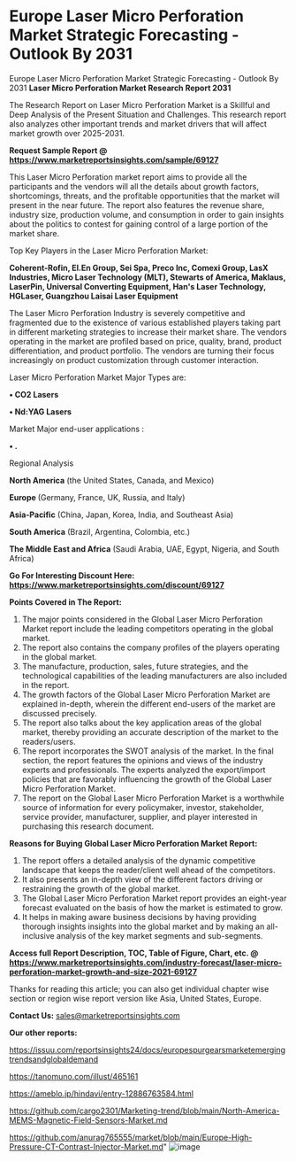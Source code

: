 # Europe Laser Micro Perforation Market Strategic Forecasting - Outlook By 2031
Europe Laser Micro Perforation Market Strategic Forecasting - Outlook By 2031
<strong>Laser Micro Perforation Market Research Report 2031</strong>

The Research Report on Laser Micro Perforation Market is a Skillful and Deep Analysis of the Present Situation and Challenges. This research report also analyzes other important trends and market drivers that will affect market growth over 2025-2031.

<strong>Request Sample Report @ <a href=https://www.marketreportsinsights.com/sample/69127>https://www.marketreportsinsights.com/sample/69127</a></strong>

This Laser Micro Perforation market report aims to provide all the participants and the vendors will all the details about growth factors, shortcomings, threats, and the profitable opportunities that the market will present in the near future. The report also features the revenue share, industry size, production volume, and consumption in order to gain insights about the politics to contest for gaining control of a large portion of the market share.

Top Key Players in the Laser Micro Perforation Market:

<strong>Coherent-Rofin, El.En Group, Sei Spa, Preco Inc, Comexi Group, LasX Industries, Micro Laser Technology (MLT), Stewarts of America, Maklaus, LaserPin, Universal Converting Equipment, Han's Laser Technology, HGLaser, Guangzhou Laisai Laser Equipment</strong>

The Laser Micro Perforation Industry is severely competitive and fragmented due to the existence of various established players taking part in different marketing strategies to increase their market share. The vendors operating in the market are profiled based on price, quality, brand, product differentiation, and product portfolio. The vendors are turning their focus increasingly on product customization through customer interaction.

Laser Micro Perforation Market Major Types are:

<strong>• CO2 Lasers

• Nd:YAG Lasers</strong>

Market Major end-user applications :

<strong>• .</strong>

Regional Analysis

</u><strong><b>North America</b></strong> (the United States, Canada, and Mexico)

<strong><b>Europe </b></strong>(Germany, France, UK, Russia, and Italy)

<strong><b>Asia-Pacific</b></strong> (China, Japan, Korea, India, and Southeast Asia)

<strong><b>South America</b></strong> (Brazil, Argentina, Colombia, etc.)

<strong><b>The Middle East and Africa</b></strong> (Saudi Arabia, UAE, Egypt, Nigeria, and South Africa)

<strong>Go For Interesting Discount Here: <a href=https://www.marketreportsinsights.com/discount/69127>https://www.marketreportsinsights.com/discount/69127</a></strong>

<strong>Points Covered in The Report:</strong>
<ol>
  <li>The major points considered in the Global Laser Micro Perforation Market report include the leading competitors operating in the global market.</li>
  <li>The report also contains the company profiles of the players operating in the global market.</li>
  <li>The manufacture, production, sales, future strategies, and the technological capabilities of the leading manufacturers are also included in the report.</li>
  <li>The growth factors of the Global Laser Micro Perforation Market are explained in-depth, wherein the different end-users of the market are discussed precisely.</li>
  <li>The report also talks about the key application areas of the global market, thereby providing an accurate description of the market to the readers/users.</li>
  <li>The report incorporates the SWOT analysis of the market. In the final section, the report features the opinions and views of the industry experts and professionals. The experts analyzed the export/import policies that are favorably influencing the growth of the Global Laser Micro Perforation Market.</li>
  <li>The report on the Global Laser Micro Perforation Market is a worthwhile source of information for every policymaker, investor, stakeholder, service provider, manufacturer, supplier, and player interested in purchasing this research document.</li>
</ol>
<strong>Reasons for Buying Global Laser Micro Perforation Market Report:</strong>

<ol>
  <li>The report offers a detailed analysis of the dynamic competitive landscape that keeps the reader/client well ahead of the competitors.</li>
  <li>It also presents an in-depth view of the different factors driving or restraining the growth of the global market.</li>
  <li>The Global Laser Micro Perforation Market report provides an eight-year forecast evaluated on the basis of how the market is estimated to grow.</li>
  <li>It helps in making aware business decisions by having providing thorough insights insights into the global market and by making an all-inclusive analysis of the key market segments and sub-segments.</li>
</ol>
<strong>Access full Report Description, TOC, Table of Figure, Chart, etc. @ <a href=https://www.marketreportsinsights.com/industry-forecast/laser-micro-perforation-market-growth-and-size-2021-69127>https://www.marketreportsinsights.com/industry-forecast/laser-micro-perforation-market-growth-and-size-2021-69127</a></strong>


Thanks for reading this article; you can also get individual chapter wise section or region wise report version like Asia, United States, Europe.

<strong>Contact Us:</strong>
sales@marketreportsinsights.com

<strong>Our other reports:</strong>

<a href=https://issuu.com/reportsinsights24/docs/europespurgearsmarketemergingtrendsandglobaldemand>https://issuu.com/reportsinsights24/docs/europespurgearsmarketemergingtrendsandglobaldemand</a>

<a href=https://tanomuno.com/illust/465161>https://tanomuno.com/illust/465161</a>

<a href=https://ameblo.jp/hindavi/entry-12886763584.html>https://ameblo.jp/hindavi/entry-12886763584.html</a>

<a href=https://github.com/cargo2301/Marketing-trend/blob/main/North-America-MEMS-Magnetic-Field-Sensors-Market.md>https://github.com/cargo2301/Marketing-trend/blob/main/North-America-MEMS-Magnetic-Field-Sensors-Market.md</a>

<a href=https://github.com/anurag765555/market/blob/main/Europe-High-Pressure-CT-Contrast-Injector-Market.md>https://github.com/anurag765555/market/blob/main/Europe-High-Pressure-CT-Contrast-Injector-Market.md</a>"
![image](https://github.com/user-attachments/assets/752f379e-abe4-4587-8297-1d70a7da0c05)
